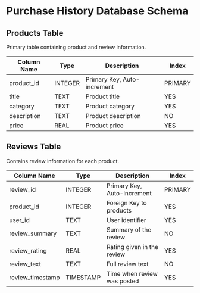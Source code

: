 # Purchase History Database Schema

## Products Table
Primary table containing product and review information.

| Column Name | Type | Description | Index |
|------------|------|-------------|--------|
| product_id | INTEGER | Primary Key, Auto-increment | PRIMARY |
| title | TEXT | Product title | YES |
| category | TEXT | Product category | YES |
| description | TEXT | Product description | NO |
| price | REAL | Product price | YES |

## Reviews Table
Contains review information for each product.

| Column Name | Type | Description | Index |
|------------|------|-------------|--------|
| review_id | INTEGER | Primary Key, Auto-increment | PRIMARY |
| product_id | INTEGER | Foreign Key to products | YES |
| user_id | TEXT | User identifier | YES |
| review_summary | TEXT | Summary of the review | NO |
| review_rating | REAL | Rating given in the review | YES |
| review_text | TEXT | Full review text | NO |
| review_timestamp | TIMESTAMP | Time when review was posted | YES |
